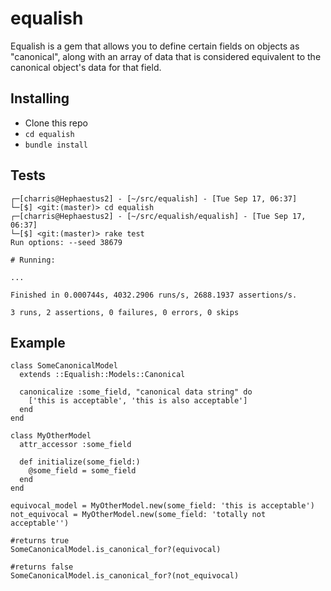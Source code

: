 # equalish
Equalish is a gem that allows you to define certain fields on objects as "canonical", along with an array of data that is considered equivalent to the canonical object's data for that field.

## Installing
* Clone this repo
* `cd equalish`
* `bundle install`

## Tests
```
┌─[charris@Hephaestus2] - [~/src/equalish] - [Tue Sep 17, 06:37]
└─[$] <git:(master)> cd equalish
┌─[charris@Hephaestus2] - [~/src/equalish/equalish] - [Tue Sep 17, 06:37]
└─[$] <git:(master)> rake test
Run options: --seed 38679

# Running:

...

Finished in 0.000744s, 4032.2906 runs/s, 2688.1937 assertions/s.

3 runs, 2 assertions, 0 failures, 0 errors, 0 skips
```


## Example

```
class SomeCanonicalModel
  extends ::Equalish::Models::Canonical

  canonicalize :some_field, "canonical data string" do
    ['this is acceptable', 'this is also acceptable']
  end
end

class MyOtherModel
  attr_accessor :some_field
  
  def initialize(some_field:)
    @some_field = some_field
  end
end

equivocal_model = MyOtherModel.new(some_field: 'this is acceptable')
not_equivocal = MyOtherModel.new(some_field: 'totally not acceptable'')

#returns true
SomeCanonicalModel.is_canonical_for?(equivocal)

#returns false
SomeCanonicalModel.is_canonical_for?(not_equivocal)
```
